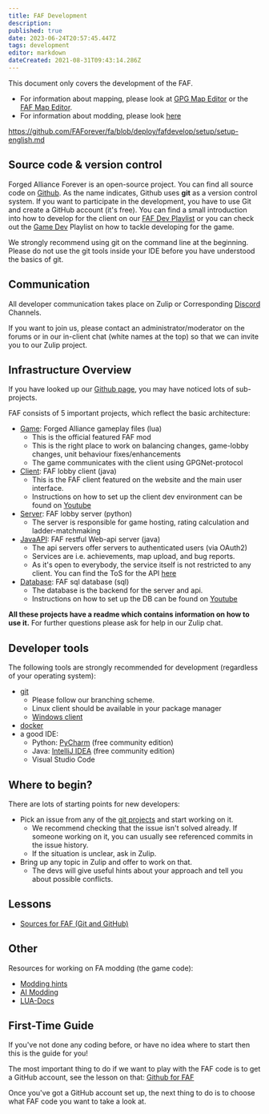 ```yaml
---
title: FAF Development
description: 
published: true
date: 2023-06-24T20:57:45.447Z
tags: development
editor: markdown
dateCreated: 2021-08-31T09:43:14.286Z
---
```


This document only covers the development of the FAF.
- For information about mapping, please look at [GPG Map Editor](/Development/Mapping/GPG-Map-Editor) or the [FAF Map Editor](/Development/Mapping/FA-Forever-Map-Editor).
- For information about modding, please look [here](/Development/Modding/Modding)


https://github.com/FAForever/fa/blob/deploy/fafdevelop/setup/setup-english.md
## Source code & version control

Forged Alliance Forever is an open-source project. You can find all source code on [Github](https://github.com/FAForever). As the name indicates, Github uses **git** as a version control system. If you want to participate in the development, you have to use Git and create a GitHub account (it's free). You can find a small introduction into how to develop for the client on our [FAF Dev Playlist](https://youtube.com/playlist?list=PL0nxuIUIjpFv6cjiaEwwVYpn3utdVUshc) or you can check out the [Game Dev](https://youtube.com/playlist?list=PL0nxuIUIjpFvqJ5i1HfPwoA8FnBCtGLWn) Playlist on how to tackle developing for the game.

We strongly recommend using git on the command line at the beginning.
Please do not use the git tools inside your IDE before you have understood the basics of git.

## Communication

All developer communication takes place on Zulip or Corresponding [Discord](https://discord.gg/2u36D9V) Channels.

If you want to join us, please contact an administrator/moderator on the forums or in our in-client chat (white names at the top) so that we can invite you to our Zulip project. 


## Infrastructure Overview

If you have looked up our [Github page](https://github.com/FAForever), you may have noticed lots of sub-projects.

FAF consists of 5 important projects, which reflect the basic architecture:
- [Game](https://github.com/FAForever/fa): Forged Alliance gameplay files (lua)
	- This is the official featured FAF mod
	- This is the right place to work on balancing changes, game-lobby changes, unit behaviour fixes/enhancements
	- The game communicates with the client using GPGNet-protocol
- [Client](https://github.com/FAForever/downlords-faf-client): FAF lobby client (java)
	- This is the FAF client featured on the website and the main user interface.
	- Instructions on how to set up the client dev environment can be found on [Youtube](https://youtu.be/6gsHnt02I_Y?list=PL0nxuIUIjpFv6cjiaEwwVYpn3utdVUshc)
- [Server](https://github.com/FAForever/server): FAF lobby server (python)
	- The server is responsible for game hosting, rating calculation and ladder-matchmaking
- [JavaAPI](https://github.com/FAForever/faf-java-api): FAF restful Web-api server (java)
	- The api servers offer servers to authenticated users (via OAuth2)
	- Services are i.e. achievements, map upload, and bug reports. 
	- As it's open to everybody, the service itself is not restricted to any client. You can find the ToS for the API [here](https://content.faforever.com/tos/api-tos.html)
- [Database](https://github.com/FAForever/db): FAF sql database (sql)
	- The database is the backend for the server and api.
	- Instructions on how to set up the DB can be found on [Youtube](https://www.youtube.com/watch?v=3vsRs71vMII)

**All these projects have a readme which contains information on how to use
it.** For further questions please ask for help in our Zulip chat.

## Developer tools

The following tools are strongly recommended for development (regardless of your operating system):
- [git](https://www.git-scm.com) 
	- Please follow our branching scheme.
	- Linux client should be available in your package manager
	- [Windows client](https://git-scm.com/download/win)
- [docker](https://www.docker.com/)
- a good IDE:
	- Python: [PyCharm](https://www.jetbrains.com/pycharm/) (free community edition)
	- Java: [IntelliJ IDEA](https://www.jetbrains.com/idea/) (free community edition)
  - Visual Studio Code

## Where to begin?

There are lots of starting points for new developers:
- Pick an issue from any of the [git projects](https://github.com/FAForever) and start working on it.
	- We recommend checking that the issue isn't solved already. If someone working on it, you can usually see referenced commits in the issue history.
	- If the situation is unclear, ask in Zulip.
- Bring up any topic in Zulip and offer to work on that.
	- The devs will give useful hints about your approach and tell you about possible conflicts.

## Lessons
- [Sources for FAF (Git and GitHub)](/Development/FAF-Dev-School-Git)

## Other

Resources for working on FA modding (the game code):
- [Modding hints](/Development/Modding/Modding)
- [AI Modding](/Development/AI/AI-Modding)
- [LUA-Docs](/Development/Modding/LUADOC)

## First-Time Guide

If you've not done any coding before, or have no idea where to start then this is the guide for you!

The most important thing to do if we want to play with the FAF code is to get a GitHub account, see the lesson on that: [Github for FAF](/Development/FAF-Dev-School-Git)

Once you've got a GitHub account set up, the next thing to do is to choose what FAF code you want to take a look at.